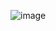 ![image](https://user-images.githubusercontent.com/88232613/132941870-7a9cc13e-9388-4729-a22c-953be649936d.png)

